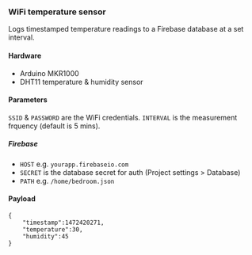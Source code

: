 ### WiFi temperature sensor

Logs timestamped temperature readings to a Firebase database at a set interval.

#### Hardware

  * Arduino MKR1000
  * DHT11 temperature & humidity sensor

#### Parameters

`SSID` & `PASSWORD` are the WiFi credentials.  `INTERVAL` is the measurement frquency (default is 5 mins).

##### Firebase
  
  * `HOST` e.g. `yourapp.firebaseio.com`
  * `SECRET` is the database secret for auth (Project settings > Database)
  * `PATH` e.g. `/home/bedroom.json`

#### Payload

```
{
	"timestamp":1472420271,
	"temperature":30,
	"humidity":45
}
```

